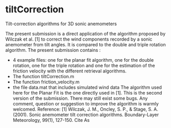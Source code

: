 # tiltCorrection
Tilt-correction algorithms for 3D sonic anemometers


The present submission is a direct application of the algorithm proposed by Wilczak et al. [1] to correct the wind components recorded by a sonic anemometer from tilt angles. It is compared to the double and triple rotation algorithm.
The present submission contains :
- 4 example files: one for the planar fit algorithm, one for the double rotation, one for the triple rotation and one for the estimation of the friction velocity with the different retrieval algorithms.
- The function tiltCorrection.m
- The function friction_velocity.m
- the file data.mat that includes simulated wind data
The algorithm used here for the Planar Fit is the one directly used in [1]. This is the second version of the submission. There may still exist some bugs. Any comment, question or suggestion to improve the algorithm is warmly welcomed.
Reference:
[1] Wilczak, J. M., Oncley, S. P., & Stage, S. A. (2001). Sonic anemometer tilt correction algorithms. Boundary-Layer Meteorology, 99(1), 127-150.
Cite As

